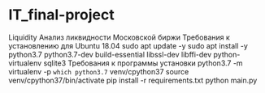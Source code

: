 # IT_final-project

Liquidity
Анализ ликвидности Московской биржи
Требования к установлению для Ubuntu 18.04
sudo apt update -y
sudo apt install -y python3.7 python3.7-dev build-essential libssl-dev libffi-dev python-virtualenv sqlite3
Требования к программы установки
python3.7 -m virtualenv -p `which python3.7` venv/cpython37
source venv/cpython37/bin/activate
pip install -r requirements.txt
python main.py
